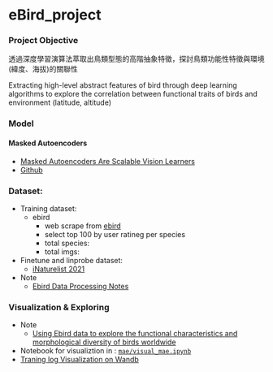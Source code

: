 # eBird_project

### Project Objective
透過深度學習演算法萃取出鳥類型態的高階抽象特徵，探討鳥類功能性特徵與環境(緯度、海拔)的關聯性  

Extracting high-level abstract features of bird through deep learning algorithms to explore the correlation between functional traits of birds and environment (latitude, altitude)

### Model 
#### Masked Autoencoders
- [Masked Autoencoders Are Scalable Vision Learners](https://arxiv.org/abs/2111.06377)
- [Github](https://github.com/facebookresearch/mae)

### Dataset:
- Training dataset:
  - ebird
    - web scrape from [ebird](https://ebird.org)
    - select top 100 by user ratineg per species
    - total species:  
    - total imgs:
- Finetune and linprobe dataset:
  - [iNaturelist 2021](https://github.com/visipedia/inat_comp/tree/master/2021)
- Note   
  - [Ebird Data Processing Notes](https://hackmd.io/@YungHuiHsu/ryAfJpDN5)

### Visualization & Exploring
- Note
  - [Using Ebird data to explore the functional characteristics and morphological diversity of birds worldwide](https://hackmd.io/@YungHuiHsu/Hycb0ScU9)
- Notebook for visualiztion in : [`mae/visual_mae.ipynb`](https://github.com/YunghuiHsu/ebird_project/blob/main/mae/visual_mae.ipynb)
- [Traning log Visualization on Wandb](https://wandb.ai/yunghui/MAE_VSC_eBird)
